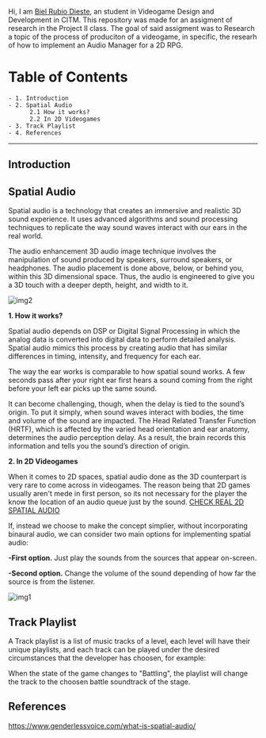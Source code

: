 Hi, I am [Biel Rubio Dieste](https://github.com/BielRubio), an student in Videogame Design and Development in CITM.
This repository was made for an assigment of research in the Project II class. The goal of said assigment was to Research a topic of the process of produciton of a videogame, in specific, the researh of how to implement an Audio Manager for a 2D RPG.

# Table of Contents


    - 1. Introduction
    - 2. Spatial Audio
          2.1 How it works?
          2.2 In 2D Videogames
    - 3. Track Playlist
    - 4. References
    
****

## Introduction

## Spatial Audio

Spatial audio is a technology that creates an immersive and realistic 3D sound experience. It uses advanced algorithms and sound processing techniques to replicate the way sound waves interact with our ears in the real world.

The audio enhancement 3D audio image technique involves the manipulation of sound produced by speakers, surround speakers, or headphones. The audio placement is done above, below, or behind you, within this 3D dimensional space. Thus, the audio is engineered to give you a 3D touch with a deeper depth, height, and width to it. 

![img2](docs/images/img2.png?raw=true)

**1. How it works?**

Spatial audio depends on DSP or Digital Signal Processing in which the analog data is converted into digital data to perform detailed analysis. Spatial audio mimics this process by creating audio that has similar differences in timing, intensity, and frequency for each ear. 

The way the ear works is comparable to how spatial sound works. A few seconds pass after your right ear first hears a sound coming from the right before your left ear picks up the same sound.

It can become challenging, though, when the delay is tied to the sound’s origin. To put it simply, when sound waves interact with bodies, the time and volume of the sound are impacted. The Head Related Transfer Function (HRTF), which is affected by the varied head orientation and ear anatomy, determines the audio perception delay. As a result, the brain records this information and tells you the sound’s direction of origin.

**2. In 2D Videogames**

When it comes to 2D spaces, spatial audio done as the 3D counterpart is very rare to come across in videogames. The reason being that 2D games usually aren't mede in first person, so its not necessary for the player the know the location of an audio queue just by the sound. [CHECK REAL 2D SPATIAL AUDIO](https://webaudioapi.com/samples/spatialized/)

If, instead we choose to make the concept simplier, without incorporating binaural audio, we can consider two main options for implementing spatial audio:

   **-First option.** 
   Just play the sounds from the sources that appear on-screen.
   
   **-Second option.** 
   Change the volume of the sound depending of how far the source is from the listener.
   
   ![img1](https://github.com/BielRubio/AudioAndMusicManager/edit/main/docs/images/img1.png?raw=true)
   
## Track Playlist

A Track playlist is a list of music tracks of a level, each level will have their unique playlists, and each track can be played under the desired circumstances that the developer has choosen, for example:

When the state of the game changes to "Battling", the playlist will change the track to the choosen battle soundtrack of the stage.

## References

https://www.genderlessvoice.com/what-is-spatial-audio/
